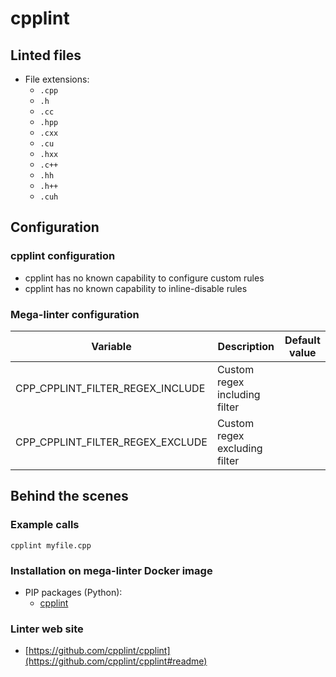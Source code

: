 <!-- markdownlint-disable MD033 MD041 -->
<!-- Generated by .automation/build.py, please do not update manually -->
# cpplint

## Linted files

- File extensions:
  - `.cpp`
  - `.h`
  - `.cc`
  - `.hpp`
  - `.cxx`
  - `.cu`
  - `.hxx`
  - `.c++`
  - `.hh`
  - `.h++`
  - `.cuh`

## Configuration

### cpplint configuration

- cpplint has no known capability to configure custom rules
- cpplint has no known capability to inline-disable rules

### Mega-linter configuration

| Variable | Description | Default value |
| ----------------- | -------------- | -------------- |
| CPP_CPPLINT_FILTER_REGEX_INCLUDE | Custom regex including filter |  |
| CPP_CPPLINT_FILTER_REGEX_EXCLUDE | Custom regex excluding filter |  |

## Behind the scenes

### Example calls

```shell
cpplint myfile.cpp
```


### Installation on mega-linter Docker image

- PIP packages (Python):
  - [cpplint](https://pypi.org/project/cpplint)

### Linter web site
- [https://github.com/cpplint/cpplint](https://github.com/cpplint/cpplint#readme)


